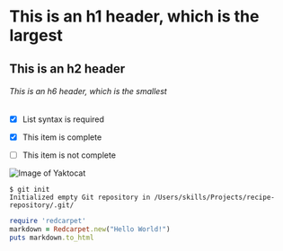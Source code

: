 # This is an h1 header, which is the largest
## This is an h2 header
###### This is an h6 header, which is the smallest

- [x] List syntax is required
- [x] This item is complete
- [ ] This item is not complete


![Image of Yaktocat](https://octodex.github.com/images/yaktocat.png)

```
$ git init
Initialized empty Git repository in /Users/skills/Projects/recipe-repository/.git/
```

```ruby
require 'redcarpet'
markdown = Redcarpet.new("Hello World!")
puts markdown.to_html
```
